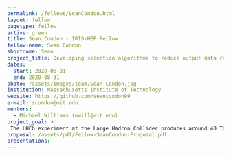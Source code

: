 ```yaml
---
permalink: /fellows/SeanCondon.html
layout: fellow
pagetype: fellow
active: green
title: Sean Condon - IRIS-HEP Fellow
fellow-name: Sean Condon
shortname: Sean
project_title: Developing selection algorithms to reduce output data rate from the Large Hadron Collider
dates:
  start: 2020-06-01
  end: 2020-08-31
photo: /assets/images/team/Sean-Condon.jpg
institution: Massachusetts Institute of Technology
website: https://github.com/seancondon99
e-mail: scondon@mit.edu
mentors:
  - Michael Williams (mwill@mit.edu)
project_goal: >
 The LHCb experiment at the Large Hadron Collider produces around 40 Tbits/s of data while running. The main goal of this project is to develop multivariate algorithms for run 3 of the LHCb experiment to select the interesting parts of this immense amount of data and discard the rest in real-time using only GPUs. To accomplish this, I will develop and evaluate many possible multivariate algorithms to find the best fitted for this task, and then deploy these into the baseline algorithm repository for LHCb run 3.
proposal: /assets/pdf/Fellow-SeanCondon-Proposal.pdf
presentations:
---
```

